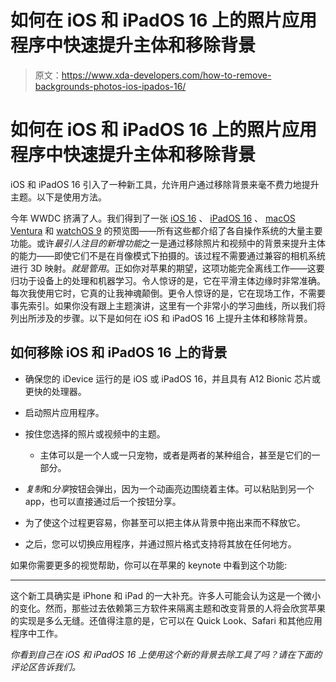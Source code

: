 # 如何在 iOS 和 iPadOS 16 上的照片应用程序中快速提升主体和移除背景

> 原文：<https://www.xda-developers.com/how-to-remove-backgrounds-photos-ios-ipados-16/>

# 如何在 iOS 和 iPadOS 16 上的照片应用程序中快速提升主体和移除背景

iOS 和 iPadOS 16 引入了一种新工具，允许用户通过移除背景来毫不费力地提升主题。以下是使用方法。

今年 WWDC 挤满了人。我们得到了一张 [iOS 16](http://xda-developers.com/ios-16) 、 [iPadOS 16](http://xda-developers.com/ipados-16) 、 [macOS Ventura](http://xda-developers.com/macos-ventura) 和 [watchOS 9](http://xda-developers.com/watchos-9) 的预览图——所有这些都介绍了各自操作系统的大量主要功能。或许*最引人注目的新增功能*之一是通过移除照片和视频中的背景来提升主体的能力——即使它们不是在肖像模式下拍摄的。该过程不需要通过兼容的相机系统进行 3D 映射。*就是管用*。正如你对苹果的期望，这项功能完全离线工作——这要归功于设备上的处理和机器学习。令人惊讶的是，它在平滑主体边缘时非常准确。每次我使用它时，它真的让我神魂颠倒。更令人惊讶的是，它在现场工作，不需要事先索引。如果你没有跟上主题演讲，这里有一个非常小的学习曲线，所以我们将列出所涉及的步骤。以下是如何在 iOS 和 iPadOS 16 上提升主体和移除背景。

## 如何移除 iOS 和 iPadOS 16 上的背景

*   确保您的 iDevice 运行的是 iOS 或 iPadOS 16，并且具有 A12 Bionic 芯片或更快的处理器。
*   启动照片应用程序。
*   按住您选择的照片或视频中的主题。
    *   主体可以是一个人或一只宠物，或者是两者的某种组合，甚至是它们的一部分。

*   *复制*和*分享*按钮会弹出，因为一个动画亮边围绕着主体。可以粘贴到另一个 app，也可以直接通过后一个按钮分享。

*   为了使这个过程更容易，你甚至可以把主体从背景中拖出来而不释放它。

*   之后，您可以切换应用程序，并通过照片格式支持将其放在任何地方。

如果你需要更多的视觉帮助，你可以在苹果的 keynote 中看到这个功能:

* * *

这个新工具确实是 iPhone 和 iPad 的一大补充。许多人可能会认为这是一个微小的变化。然而，那些过去依赖第三方软件来隔离主题和改变背景的人将会欣赏苹果的实现是多么无缝。还值得注意的是，它可以在 Quick Look、Safari 和其他应用程序中工作。

*你看到自己在 iOS 和 iPadOS 16 上使用这个新的背景去除工具了吗？请在下面的评论区告诉我们。*